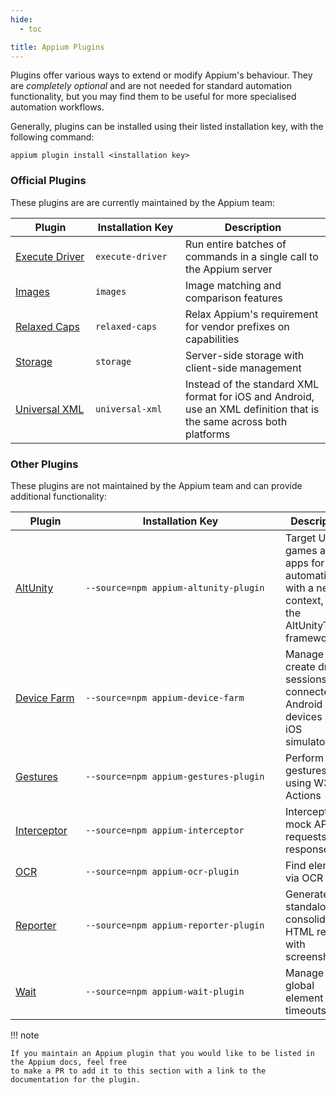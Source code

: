 ```yaml
---
hide:
  - toc

title: Appium Plugins
---
```


Plugins offer various ways to extend or modify Appium's behaviour. They are _completely optional_
and are not needed for standard automation functionality, but you may find them to be useful
for more specialised automation workflows.

Generally, plugins can be installed using their listed installation key, with the following command:
```
appium plugin install <installation key>
```

### Official Plugins

These plugins are are currently maintained by the Appium team:

|<div style="width:7em">Plugin</div>|<div style="width:8em">Installation Key</div>|Description|
|---|---|---|
|[Execute Driver](https://github.com/appium/appium/tree/master/packages/execute-driver-plugin)|`execute-driver`|Run entire batches of commands in a single call to the Appium server|
|[Images](https://github.com/appium/appium/tree/master/packages/images-plugin)|`images`|Image matching and comparison features|
|[Relaxed Caps](https://github.com/appium/appium/tree/master/packages/relaxed-caps-plugin)|`relaxed-caps`|Relax Appium's requirement for vendor prefixes on capabilities|
|[Storage](https://github.com/appium/appium/tree/master/packages/storage-plugin)|`storage`|Server-side storage with client-side management|
|[Universal XML](https://github.com/appium/appium/tree/master/packages/universal-xml-plugin)|`universal-xml`|Instead of the standard XML format for iOS and Android, use an XML definition that is the same across both platforms|

### Other Plugins

These plugins are not maintained by the Appium team and can provide additional functionality:

|<div style="width:6em">Plugin</div>|<div style="width:19em">Installation Key</div>|Description|<div style="width:13em">Supported By</div>|
|---|---|---|---|
|[AltUnity](https://github.com/headspinio/appium-altunity-plugin)|`--source=npm appium-altunity-plugin`|Target Unity games and apps for automation with a new context, via the AltUnityTester framework|HeadSpin|
|[Device Farm](https://github.com/AppiumTestDistribution/appium-device-farm)|`--source=npm appium-device-farm`|Manage and create driver sessions on connected Android devices and iOS simulators|`@AppiumTestDistribution`|
|[Gestures](https://github.com/AppiumTestDistribution/appium-gestures-plugin)|`--source=npm appium-gestures-plugin`|Perform basic gestures using W3C Actions|`@AppiumTestDistribution`|
|[Interceptor](https://github.com/AppiumTestDistribution/appium-interceptor-plugin)|`--source=npm appium-interceptor`|Intercept and mock API requests and responses|`@AppiumTestDistribution`|
|[OCR](https://github.com/jlipps/appium-ocr-plugin)|`--source=npm appium-ocr-plugin`|Find elements via OCR text|`@jlipps`|
|[Reporter](https://github.com/AppiumTestDistribution/appium-reporter-plugin)|`--source=npm appium-reporter-plugin`|Generate standalone consolidated HTML reports with screenshots|`@AppiumTestDistribution`|
|[Wait](https://github.com/AppiumTestDistribution/appium-wait-plugin)|`--source=npm appium-wait-plugin`|Manage global element wait timeouts|`@AppiumTestDistribution`|

!!! note

    If you maintain an Appium plugin that you would like to be listed in the Appium docs, feel free
    to make a PR to add it to this section with a link to the documentation for the plugin.
